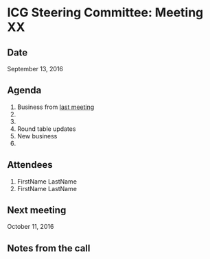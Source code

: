 # ICG Steering Committee: Meeting XX

## Date

September 13, 2016

## Agenda

1. Business from [last meeting](https://github.com/Islandora-Collaboration-Group/icg_information/blob/master/icg_steering_committee/meetings/01-20160913.md)
  1. 
  2. 
1. Round table updates
1. New business
  1. 

## Attendees

1. FirstName LastName
1. FirstName LastName

## Next meeting

October 11, 2016


## Notes from the call

